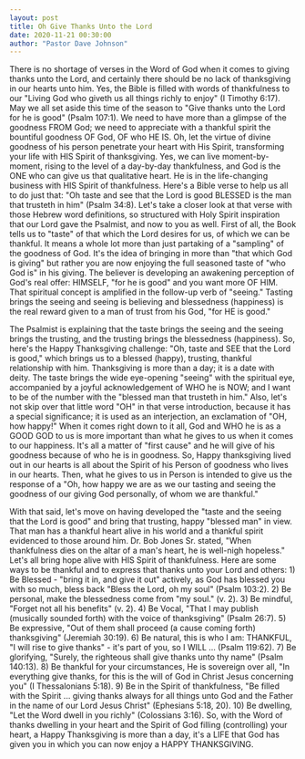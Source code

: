 ```yaml
---
layout: post
title: Oh Give Thanks Unto the Lord
date: 2020-11-21 00:30:00
author: "Pastor Dave Johnson"
---
```


There is no shortage of verses in the Word of God when it comes to giving thanks unto the Lord, and certainly there should be no lack of thanksgiving in our hearts unto him.  Yes, the Bible is filled with words of thankfulness to our "Living God who giveth us all things richly to enjoy" (I Timothy 6:17).  May we all set aside this time of the season to "Give thanks unto the Lord for he is good" (Psalm 107:1).  We need to have more than a glimpse of the goodness FROM God; we need to appreciate with a thankful spirit the bountiful goodness OF God, OF who HE IS.   Oh, let the virtue of divine goodness of his person penetrate your heart with His Spirit, transforming your life with HIS Spirit of thanksgiving.  Yes, we can live moment-by-moment, rising to the level of a day-by-day thankfulness, and God is the ONE who can give us that qualitative heart.  He is in the life-changing business with HIS Spirit of thankfulness.  Here's a Bible verse to help us all to do just that: "Oh taste and see that the Lord is good BLESSED is the man that  trusteth in him" (Psalm 34:8).  Let's take a closer look at that verse with those Hebrew word definitions, so structured with Holy Spirit inspiration that our Lord gave the Psalmist, and now to you as well.  First of all, the Book tells us to "taste" of that which the Lord desires for us, of which we can be thankful.  It means a whole lot more than just partaking of a "sampling" of the goodness of God.  It's the idea of bringing in more than "that which God is giving" but rather you are now enjoying the full seasoned taste of "who God is" in his giving.   The believer is developing an awakening perception of God's real offer: HIMSELF, "for he is good" and you want more OF HIM.  That spiritual concept is amplified in the follow-up verb of "seeing."  Tasting brings the seeing and seeing is believing and blessedness  (happiness) is the real reward given to a man of trust from his God, "for HE is good."

The Psalmist is explaining that the taste brings the seeing and the seeing brings the trusting, and the trusting brings the blessedness (happiness).  So, here's the Happy Thanksgiving challenge: "Oh, taste and SEE that the Lord is good," which brings us to a blessed (happy), trusting, thankful relationship with him.  Thanksgiving is more than a day; it is a date with deity.   The taste brings the wide eye-opening "seeing" with the spiritual eye, accompanied by a joyful acknowledgement of WHO he is NOW; and I want to be of the number with the "blessed man that trusteth in him."  Also, let's not skip over that little word "OH" in that verse introduction, because it has a special significance; it is used as an interjection, an exclamation of "OH, how happy!"  When it comes right down to it all, God and WHO he is as a GOOD GOD to us is more important than what he gives to us when it comes to our happiness.  It's all a matter of "first cause" and he will give of his goodness because of who he is in goodness.  So, Happy thanksgiving lived out in our hearts is all about the Spirit of his Person of goodness who lives in our hearts.  Then, what he gives to us in Person is intended to give us the response of a "Oh, how happy we are as we our tasting and seeing the goodness of our giving God personally, of whom we are thankful." 

With that said, let's move on having developed the "taste and the seeing that the Lord is good" and bring that trusting, happy "blessed man" in view.  That man has a thankful heart alive in his world and a thankful spirit evidenced to those around him.  Dr. Bob Jones Sr. stated, "When thankfulness dies on the altar of a man's heart, he is well-nigh hopeless."  Let's all bring hope alive with HIS Spirit of thankfulness.  Here are some ways to be thankful and to express that thanks unto your Lord and others: 1) Be Blessed - "bring it in, and give it out" actively, as God has blessed you with so much, bless back "Bless the Lord, oh my soul" (Psalm 103:2).   2) Be personal, make the blessedness come from "my soul." (v. 2).   3) Be mindful, "Forget not all his benefits" (v. 2).  4) Be Vocal, "That I may publish (musically sounded forth) with the voice of thanksgiving" (Psalm 26:7).  5) Be expressive, "Out of them shall proceed (a cause coming forth) thanksgiving" (Jeremiah 30:19).  6) Be natural, this is who I am: THANKFUL, "I will rise to give thanks" - it's part of you, so I WILL ... (Psalm 119:62).  7) Be glorifying, "Surely, the righteous shall give thanks unto thy name" (Psalm 140:13).  8) Be thankful for your circumstances, He is sovereign over all, "In everything give thanks, for this is the will of God in Christ Jesus concerning you" (I Thessalonians 5:18).  9) Be in the Spirit of thankfulness, "Be filled with the Spirit ... giving thanks always for all things unto God and the Father in the name of our Lord Jesus Christ" (Ephesians 5:18, 20).  10) Be dwelling, "Let the Word dwell in you richly" (Colossians 3:16).  So, with the Word of thanks dwelling in your heart and the Spirit of God filling (controlling) your heart, a Happy Thanksgiving is more than a day, it's a LIFE that God has given you in which you can now enjoy a HAPPY THANKSGIVING.   

